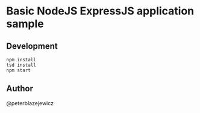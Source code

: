 # Basic NodeJS ExpressJS application sample

## Development

```
npm install
tsd install
npm start
```

## Author
@peterblazejewicz